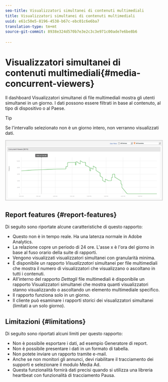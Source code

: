 ```yaml
---
seo-title: Visualizzatori simultanei di contenuti multimediali
title: Visualizzatori simultanei di contenuti multimediali
uuid: e61c50e5-8196-4538-b67c-ebc01c6e6ba7
translation-type: tm+mt
source-git-commit: 8938e324d570b7e3e2c3c3e971c00ade7e6be8b6

---
```



# Visualizzatori simultanei di contenuti multimediali{#media-concurrent-viewers}

Il dashboard Visualizzatori simultanei di file multimediali mostra gli utenti simultanei in un giorno. I dati possono essere filtrati in base al contenuto, al tipo di dispositivo o al Paese.

>[!TIP]
>
>Se l'intervallo selezionato non è un giorno intero, non verranno visualizzati dati.

![](assets/video-concurrent-viewers.png)

## Report features {#report-features}

Di seguito sono riportate alcune caratteristiche di questo rapporto:

* Questo non è in tempo reale. Ha una latenza normale in Adobe Analytics.
* La relazione copre un periodo di 24 ore. L'asse x è l'ora del giorno in base al fuso orario della suite di rapporti.
* Vengono visualizzati visualizzatori simultanei con granularità minima.
* È disponibile un rapporto *Visualizzatori* simultanei per file multimediali che mostra il numero di visualizzatori che visualizzano o ascoltano in tutti i contenuti.
* All’interno del rapporto *Dettagli* file multimediali è disponibile un rapporto Visualizzatori simultanei che mostra quanti visualizzatori stanno visualizzando o ascoltando un elemento multimediale specifico.
* Il rapporto funziona solo in un giorno.
* Il cliente può esaminare i rapporti storici dei visualizzatori simultanei (limitati a un solo giorno).

## Limitazioni {#limitations}

Di seguito sono riportati alcuni limiti per questo rapporto:

* Non è possibile esportare i dati, ad esempio Generatore di report.
* Non è possibile presentare i dati in un formato di tabella.
* Non potete inviare un rapporto tramite e-mail.
* Anche se non monitori gli annunci, devi riabilitare il tracciamento dei supporti e selezionare il modulo Media Ad.
* Questa funzionalità fornirà dati precisi quando si utilizza una libreria heartbeat con funzionalità di tracciamento Pausa.

